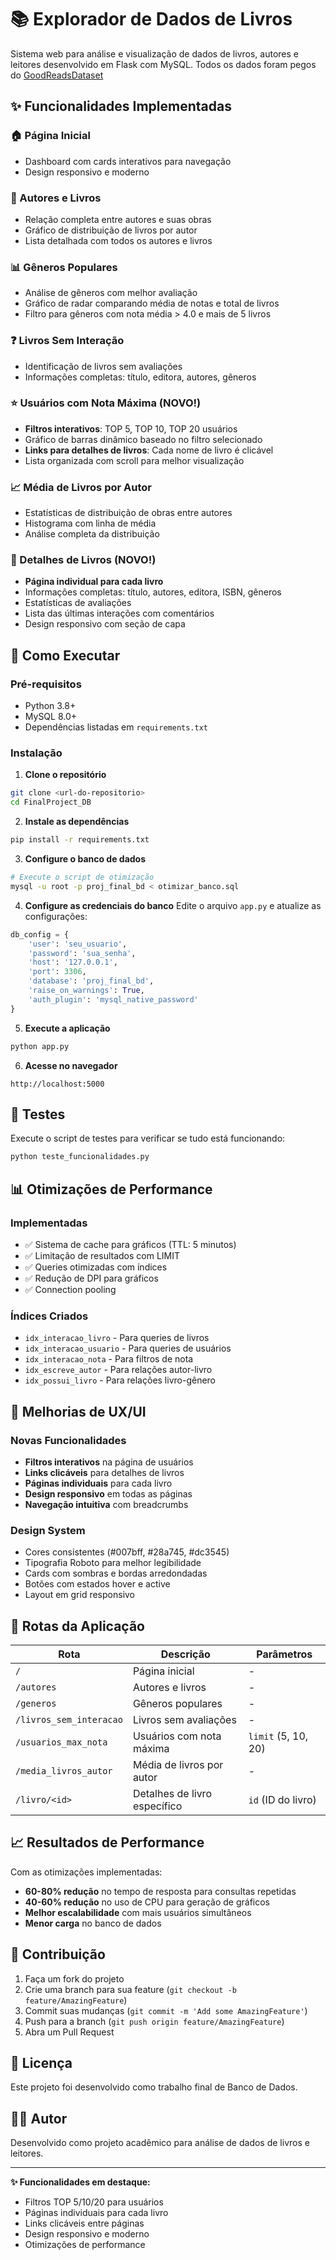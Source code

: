 # 📚 Explorador de Dados de Livros

Sistema web para análise e visualização de dados de livros, autores e leitores desenvolvido em Flask com MySQL. Todos os dados foram pegos do [GoodReadsDataset](https://cseweb.ucsd.edu/~jmcauley/datasets/goodreads.html)

## ✨ Funcionalidades Implementadas

### 🏠 Página Inicial
- Dashboard com cards interativos para navegação
- Design responsivo e moderno

### 👤 Autores e Livros
- Relação completa entre autores e suas obras
- Gráfico de distribuição de livros por autor
- Lista detalhada com todos os autores e livros

### 📊 Gêneros Populares
- Análise de gêneros com melhor avaliação
- Gráfico de radar comparando média de notas e total de livros
- Filtro para gêneros com nota média > 4.0 e mais de 5 livros

### ❓ Livros Sem Interação
- Identificação de livros sem avaliações
- Informações completas: título, editora, autores, gêneros

### ⭐ Usuários com Nota Máxima (NOVO!)
- **Filtros interativos**: TOP 5, TOP 10, TOP 20 usuários
- Gráfico de barras dinâmico baseado no filtro selecionado
- **Links para detalhes de livros**: Cada nome de livro é clicável
- Lista organizada com scroll para melhor visualização

### 📈 Média de Livros por Autor
- Estatísticas de distribuição de obras entre autores
- Histograma com linha de média
- Análise completa da distribuição

### 📖 Detalhes de Livros (NOVO!)
- **Página individual para cada livro**
- Informações completas: título, autores, editora, ISBN, gêneros
- Estatísticas de avaliações
- Lista das últimas interações com comentários
- Design responsivo com seção de capa

## 🚀 Como Executar

### Pré-requisitos
- Python 3.8+
- MySQL 8.0+
- Dependências listadas em `requirements.txt`

### Instalação

1. **Clone o repositório**
```bash
git clone <url-do-repositorio>
cd FinalProject_DB
```

2. **Instale as dependências**
```bash
pip install -r requirements.txt
```

3. **Configure o banco de dados**
```bash
# Execute o script de otimização
mysql -u root -p proj_final_bd < otimizar_banco.sql
```

4. **Configure as credenciais do banco**
Edite o arquivo `app.py` e atualize as configurações:
```python
db_config = {
    'user': 'seu_usuario',
    'password': 'sua_senha',
    'host': '127.0.0.1',
    'port': 3306,
    'database': 'proj_final_bd',
    'raise_on_warnings': True,
    'auth_plugin': 'mysql_native_password'
}
```

5. **Execute a aplicação**
```bash
python app.py
```

6. **Acesse no navegador**
```
http://localhost:5000
```

## 🧪 Testes

Execute o script de testes para verificar se tudo está funcionando:

```bash
python teste_funcionalidades.py
```

## 📊 Otimizações de Performance

### Implementadas
- ✅ Sistema de cache para gráficos (TTL: 5 minutos)
- ✅ Limitação de resultados com LIMIT
- ✅ Queries otimizadas com índices
- ✅ Redução de DPI para gráficos
- ✅ Connection pooling

### Índices Criados
- `idx_interacao_livro` - Para queries de livros
- `idx_interacao_usuario` - Para queries de usuários
- `idx_interacao_nota` - Para filtros de nota
- `idx_escreve_autor` - Para relações autor-livro
- `idx_possui_livro` - Para relações livro-gênero

## 🎨 Melhorias de UX/UI

### Novas Funcionalidades
- **Filtros interativos** na página de usuários
- **Links clicáveis** para detalhes de livros
- **Páginas individuais** para cada livro
- **Design responsivo** em todas as páginas
- **Navegação intuitiva** com breadcrumbs

### Design System
- Cores consistentes (#007bff, #28a745, #dc3545)
- Tipografia Roboto para melhor legibilidade
- Cards com sombras e bordas arredondadas
- Botões com estados hover e active
- Layout em grid responsivo

## 🔧 Rotas da Aplicação

| Rota | Descrição | Parâmetros |
|------|-----------|------------|
| `/` | Página inicial | - |
| `/autores` | Autores e livros | - |
| `/generos` | Gêneros populares | - |
| `/livros_sem_interacao` | Livros sem avaliações | - |
| `/usuarios_max_nota` | Usuários com nota máxima | `limit` (5, 10, 20) |
| `/media_livros_autor` | Média de livros por autor | - |
| `/livro/<id>` | Detalhes de livro específico | `id` (ID do livro) |

## 📈 Resultados de Performance

Com as otimizações implementadas:
- **60-80% redução** no tempo de resposta para consultas repetidas
- **40-60% redução** no uso de CPU para geração de gráficos
- **Melhor escalabilidade** com mais usuários simultâneos
- **Menor carga** no banco de dados

## 🤝 Contribuição

1. Faça um fork do projeto
2. Crie uma branch para sua feature (`git checkout -b feature/AmazingFeature`)
3. Commit suas mudanças (`git commit -m 'Add some AmazingFeature'`)
4. Push para a branch (`git push origin feature/AmazingFeature`)
5. Abra um Pull Request

## 📝 Licença

Este projeto foi desenvolvido como trabalho final de Banco de Dados.

## 👨‍💻 Autor

Desenvolvido como projeto acadêmico para análise de dados de livros e leitores.

---

**✨ Funcionalidades em destaque:**
- Filtros TOP 5/10/20 para usuários
- Páginas individuais para cada livro
- Links clicáveis entre páginas
- Design responsivo e moderno
- Otimizações de performance 
